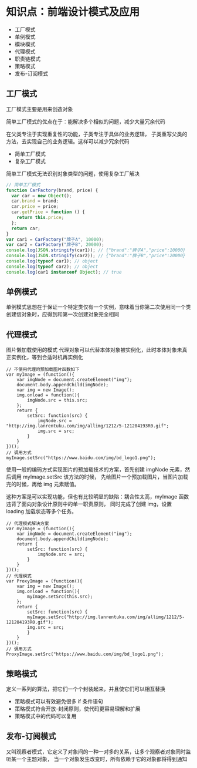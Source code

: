 # 知识点：前端设计模式及应用

- 工厂模式
- 单例模式
- 模块模式
- 代理模式
- 职责链模式
- 策略模式
- 发布-订阅模式

## 工厂模式

工厂模式主要是用来创造对象

简单工厂模式的优点在于：能解决多个相似的问题，减少大量冗余代码

在父类专注于实现重复性的功能，子类专注于具体的业务逻辑，
子类重写父类的方法，去实现自己的业务逻辑。这样可以减少冗余代码

- 简单工厂模式
- 复杂工厂模式

简单工厂模式无法识别对象类型的问题，使用复杂工厂解决

```js
// 简单工厂模式
function CarFactory(brand, price) {
  var car = new Object();
  car.brand = brand;
  car.price = price;
  car.getPrice = function () {
    return this.price;
  };
  return car;
}
var car1 = CarFactory("牌子A", 10000);
var car2 = CarFactory("牌子B", 20000);
console.log(JSON.stringify(car1)); // {"brand":"牌子A","price":10000}
console.log(JSON.stringify(car2)); // {"brand":"牌子B","price":20000}
console.log(typeof car1); // object
console.log(typeof car2); // object
console.log(car1 instanceof Object); // true
```

## 单例模式

单例模式思想在于保证一个特定类仅有一个实例，意味着当你第二次使用同一个类创建信对象时，应得到和第一次创建对象完全相同

## 代理模式

图片懒加载使用的模式
代理对象可以代替本体对象被实例化，此时本体对象未真正实例化，等到合适时机再实例化

```
// 不使用代理的预加载图片函数如下
var myImage = (function(){
    var imgNode = document.createElement("img");
    document.body.appendChild(imgNode);
    var img = new Image();
    img.onload = function(){
        imgNode.src = this.src;
    };
    return {
        setSrc: function(src) {
            imgNode.src = "http://img.lanrentuku.com/img/allimg/1212/5-121204193R0.gif";
            img.src = src;
        }
    }
})();
// 调用方式
myImage.setSrc("https://www.baidu.com/img/bd_logo1.png");
```

使用一般的编码方式实现图片的预加载技术的方案，首先创建 imgNode 元素，然后调用 myImage.setSrc 该方法的时候，
先给图片一个预加载图片，当图片加载完的时候，再给 img 元素赋值。

这种方案是可以实现功能，但也有比较明显的缺陷：耦合性太高，myImage 函数违背了面向对象设计原则中的单一职责原则，
同时完成了创建 img，设置 loading 加载状态等多个任务。

```
// 代理模式解决方案
var myImage = (function(){
    var imgNode = document.createElement("img");
    document.body.appendChild(imgNode);
    return {
        setSrc: function(src) {
            imgNode.src = src;
        }
    }
})();
// 代理模式
var ProxyImage = (function(){
    var img = new Image();
    img.onload = function(){
        myImage.setSrc(this.src);
    };
    return {
        setSrc: function(src) {
        myImage.setSrc("http://img.lanrentuku.com/img/allimg/1212/5-121204193R0.gif");
        img.src = src;
        }
    }
})();
// 调用方式
ProxyImage.setSrc("https://www.baidu.com/img/bd_logo1.png");
```

## 策略模式

定义一系列的算法，把它们一个个封装起来，并且使它们可以相互替换

- 策略模式可以有效避免很多 if 条件语句
- 策略模式符合开放-封闭原则，使代码更容易理解和扩展
- 策略模式中的代码可以复用

## 发布-订阅模式

又叫观察者模式，它定义了对象间的一种一对多的关系，让多个观察者对象同时监听某一个主题对象，
当一个对象发生改变时，所有依赖于它的对象都将得到通知
